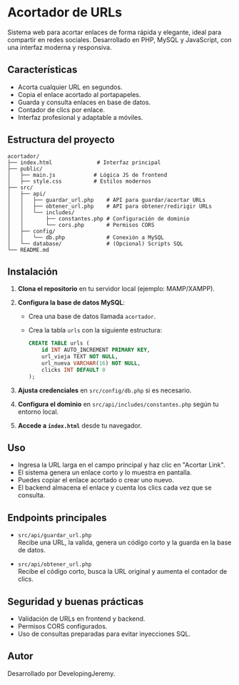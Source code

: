 # Acortador de URLs

Sistema web para acortar enlaces de forma rápida y elegante, ideal para compartir en redes sociales. Desarrollado en PHP, MySQL y JavaScript, con una interfaz moderna y responsiva.

## Características

- Acorta cualquier URL en segundos.
- Copia el enlace acortado al portapapeles.
- Guarda y consulta enlaces en base de datos.
- Contador de clics por enlace.
- Interfaz profesional y adaptable a móviles.

## Estructura del proyecto

```
acortador/
├── index.html              # Interfaz principal
├── public/
│   ├── main.js            # Lógica JS de frontend
│   ├── style.css          # Estilos modernos
├── src/
│   ├── api/
│   │   ├── guardar_url.php    # API para guardar/acortar URLs
│   │   ├── obtener_url.php    # API para obtener/redirigir URLs
│   │   └── includes/
│   │       ├── constantes.php # Configuración de dominio
│   │       └── cors.php       # Permisos CORS
│   ├── config/
│   │   └── db.php             # Conexión a MySQL
│   └── database/              # (Opcional) Scripts SQL
└── README.md
```

## Instalación

1. **Clona el repositorio** en tu servidor local (ejemplo: MAMP/XAMPP).
2. **Configura la base de datos MySQL**:
	 - Crea una base de datos llamada `acortador`.
	 - Crea la tabla `urls` con la siguiente estructura:

		 ```sql
		 CREATE TABLE urls (
			 id INT AUTO_INCREMENT PRIMARY KEY,
			 url_vieja TEXT NOT NULL,
			 url_nueva VARCHAR(16) NOT NULL,
			 clicks INT DEFAULT 0
		 );
		 ```

3. **Ajusta credenciales** en `src/config/db.php` si es necesario.
4. **Configura el dominio** en `src/api/includes/constantes.php` según tu entorno local.
5. **Accede a `index.html`** desde tu navegador.

## Uso

- Ingresa la URL larga en el campo principal y haz clic en "Acortar Link".
- El sistema genera un enlace corto y lo muestra en pantalla.
- Puedes copiar el enlace acortado o crear uno nuevo.
- El backend almacena el enlace y cuenta los clics cada vez que se consulta.

## Endpoints principales

- `src/api/guardar_url.php`  
	Recibe una URL, la valida, genera un código corto y la guarda en la base de datos.

- `src/api/obtener_url.php`  
	Recibe el código corto, busca la URL original y aumenta el contador de clics.

## Seguridad y buenas prácticas

- Validación de URLs en frontend y backend.
- Permisos CORS configurados.
- Uso de consultas preparadas para evitar inyecciones SQL.
## Autor

Desarrollado por DevelopingJeremy.
